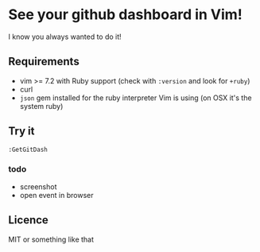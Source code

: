 # See your github dashboard in Vim!

I know you always wanted to do it!


## Requirements

- vim >= 7.2 with Ruby support (check with `:version` and look for `+ruby`)
- curl
- `json` gem installed for the ruby interpreter Vim is using (on OSX it's the system ruby)

## Try it

`:GetGitDash`

### todo

- screenshot
- open event in browser


## Licence

MIT or something like that

